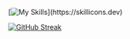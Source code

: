 [![My Skills](https://skillicons.dev/icons?i=react,js,tailwind,,html,css,)](https://skillicons.dev)



[![GitHub Streak](https://github-readme-streak-stats.herokuapp.com?user=searchsakib&theme=gruvbox-duo)](https://git.io/streak-stats)
